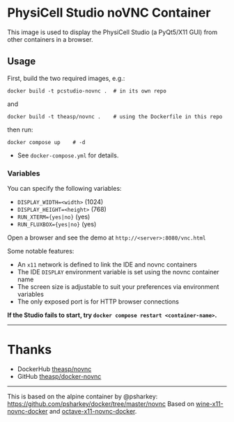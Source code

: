 # PhysiCell Studio noVNC Container
This image is used to display the PhysiCell Studio (a PyQt5/X11 GUI) from other containers in a browser. 

## Usage
First, build the two required images, e.g.:
```
docker build -t pcstudio-novnc .  # in its own repo
```

and
```
docker build -t theasp/novnc .    # using the Dockerfile in this repo
```
then run:
```
docker compose up    # -d
```
* See `docker-compose.yml` for details.

### Variables

You can specify the following variables:
* `DISPLAY_WIDTH=<width>` (1024)
* `DISPLAY_HEIGHT=<height>` (768)
* `RUN_XTERM={yes|no}` (yes)
* `RUN_FLUXBOX={yes|no}` (yes)

Open a browser and see the demo at `http://<server>:8080/vnc.html`

Some notable features:
* An `x11` network is defined to link the IDE and novnc containers
* The IDE `DISPLAY` environment variable is set using the novnc container name
* The screen size is adjustable to suit your preferences via environment variables
* The only exposed port is for HTTP browser connections

**If the Studio fails to start, try `docker compose restart <container-name>`.**

___

# Thanks

* DockerHub [theasp/novnc](https://hub.docker.com/r/theasp/novnc/)
* GitHub [theasp/docker-novnc](https://github.com/theasp/docker-novnc)
___
This is based on the alpine container by @psharkey: https://github.com/psharkey/docker/tree/master/novnc
Based on [wine-x11-novnc-docker](https://github.com/solarkennedy/wine-x11-novnc-docker) and [octave-x11-novnc-docker](https://hub.docker.com/r/epflsti/octave-x11-novnc-docker/).
